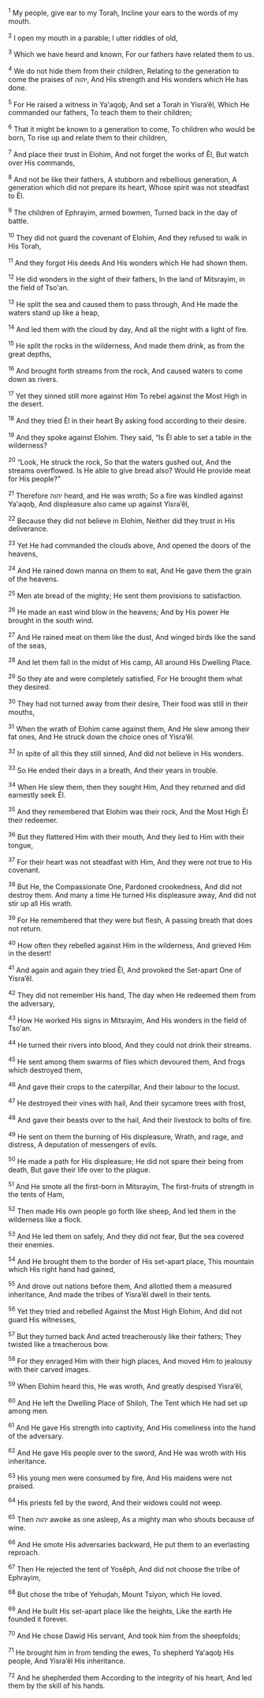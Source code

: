 <sup>1</sup> My people, give ear to my Torah, Incline your ears to the words of my mouth.

<sup>2</sup> I open my mouth in a parable; I utter riddles of old,

<sup>3</sup> Which we have heard and known, For our fathers have related them to us.

<sup>4</sup> We do not hide them from their children, Relating to the generation to come the praises of יהוה, And His strength and His wonders which He has done.

<sup>5</sup> For He raised a witness in Ya‛aqoḇ, And set a Torah in Yisra’ĕl, Which He commanded our fathers, To teach them to their children;

<sup>6</sup> That it might be known to a generation to come, To children who would be born, To rise up and relate them to their children,

<sup>7</sup> And place their trust in Elohim, And not forget the works of Ĕl, But watch over His commands,

<sup>8</sup> And not be like their fathers, A stubborn and rebellious generation, A generation which did not prepare its heart, Whose spirit was not steadfast to Ĕl.

<sup>9</sup> The children of Ephrayim, armed bowmen, Turned back in the day of battle.

<sup>10</sup> They did not guard the covenant of Elohim, And they refused to walk in His Torah,

<sup>11</sup> And they forgot His deeds And His wonders which He had shown them.

<sup>12</sup> He did wonders in the sight of their fathers, In the land of Mitsrayim, in the field of Tso‛an.

<sup>13</sup> He split the sea and caused them to pass through, And He made the waters stand up like a heap,

<sup>14</sup> And led them with the cloud by day, And all the night with a light of fire.

<sup>15</sup> He split the rocks in the wilderness, And made them drink, as from the great depths,

<sup>16</sup> And brought forth streams from the rock, And caused waters to come down as rivers.

<sup>17</sup> Yet they sinned still more against Him To rebel against the Most High in the desert.

<sup>18</sup> And they tried Ĕl in their heart By asking food according to their desire.

<sup>19</sup> And they spoke against Elohim. They said, “Is Ĕl able to set a table in the wilderness?

<sup>20</sup> “Look, He struck the rock, So that the waters gushed out, And the streams overflowed. Is He able to give bread also? Would He provide meat for His people?”

<sup>21</sup> Therefore יהוה heard, and He was wroth; So a fire was kindled against Ya‛aqoḇ, And displeasure also came up against Yisra’ĕl,

<sup>22</sup> Because they did not believe in Elohim, Neither did they trust in His deliverance.

<sup>23</sup> Yet He had commanded the clouds above, And opened the doors of the heavens,

<sup>24</sup> And He rained down manna on them to eat, And He gave them the grain of the heavens.

<sup>25</sup> Men ate bread of the mighty; He sent them provisions to satisfaction.

<sup>26</sup> He made an east wind blow in the heavens; And by His power He brought in the south wind.

<sup>27</sup> And He rained meat on them like the dust, And winged birds like the sand of the seas,

<sup>28</sup> And let them fall in the midst of His camp, All around His Dwelling Place.

<sup>29</sup> So they ate and were completely satisfied, For He brought them what they desired.

<sup>30</sup> They had not turned away from their desire, Their food was still in their mouths,

<sup>31</sup> When the wrath of Elohim came against them, And He slew among their fat ones, And He struck down the choice ones of Yisra’ĕl.

<sup>32</sup> In spite of all this they still sinned, And did not believe in His wonders.

<sup>33</sup> So He ended their days in a breath, And their years in trouble.

<sup>34</sup> When He slew them, then they sought Him, And they returned and did earnestly seek Ĕl.

<sup>35</sup> And they remembered that Elohim was their rock, And the Most High Ĕl their redeemer.

<sup>36</sup> But they flattered Him with their mouth, And they lied to Him with their tongue,

<sup>37</sup> For their heart was not steadfast with Him, And they were not true to His covenant.

<sup>38</sup> But He, the Compassionate One, Pardoned crookedness, And did not destroy them. And many a time He turned His displeasure away, And did not stir up all His wrath.

<sup>39</sup> For He remembered that they were but flesh, A passing breath that does not return.

<sup>40</sup> How often they rebelled against Him in the wilderness, And grieved Him in the desert!

<sup>41</sup> And again and again they tried Ĕl, And provoked the Set-apart One of Yisra’ĕl.

<sup>42</sup> They did not remember His hand, The day when He redeemed them from the adversary,

<sup>43</sup> How He worked His signs in Mitsrayim, And His wonders in the field of Tso‛an.

<sup>44</sup> He turned their rivers into blood, And they could not drink their streams.

<sup>45</sup> He sent among them swarms of flies which devoured them, And frogs which destroyed them,

<sup>46</sup> And gave their crops to the caterpillar, And their labour to the locust.

<sup>47</sup> He destroyed their vines with hail, And their sycamore trees with frost,

<sup>48</sup> And gave their beasts over to the hail, And their livestock to bolts of fire.

<sup>49</sup> He sent on them the burning of His displeasure, Wrath, and rage, and distress, A deputation of messengers of evils.

<sup>50</sup> He made a path for His displeasure; He did not spare their being from death, But gave their life over to the plague.

<sup>51</sup> And He smote all the first-born in Mitsrayim, The first-fruits of strength in the tents of Ḥam,

<sup>52</sup> Then made His own people go forth like sheep, And led them in the wilderness like a flock.

<sup>53</sup> And He led them on safely, And they did not fear, But the sea covered their enemies.

<sup>54</sup> And He brought them to the border of His set-apart place, This mountain which His right hand had gained,

<sup>55</sup> And drove out nations before them, And allotted them a measured inheritance, And made the tribes of Yisra’ĕl dwell in their tents.

<sup>56</sup> Yet they tried and rebelled Against the Most High Elohim, And did not guard His witnesses,

<sup>57</sup> But they turned back And acted treacherously like their fathers; They twisted like a treacherous bow.

<sup>58</sup> For they enraged Him with their high places, And moved Him to jealousy with their carved images.

<sup>59</sup> When Elohim heard this, He was wroth, And greatly despised Yisra’ĕl,

<sup>60</sup> And He left the Dwelling Place of Shiloh, The Tent which He had set up among men.

<sup>61</sup> And He gave His strength into captivity, And His comeliness into the hand of the adversary.

<sup>62</sup> And He gave His people over to the sword, And He was wroth with His inheritance.

<sup>63</sup> His young men were consumed by fire, And His maidens were not praised.

<sup>64</sup> His priests fell by the sword, And their widows could not weep.

<sup>65</sup> Then יהוה awoke as one asleep, As a mighty man who shouts because of wine.

<sup>66</sup> And He smote His adversaries backward, He put them to an everlasting reproach.

<sup>67</sup> Then He rejected the tent of Yosĕph, And did not choose the tribe of Ephrayim,

<sup>68</sup> But chose the tribe of Yehuḏah, Mount Tsiyon, which He loved.

<sup>69</sup> And He built His set-apart place like the heights, Like the earth He founded it forever.

<sup>70</sup> And He chose Dawiḏ His servant, And took him from the sheepfolds;

<sup>71</sup> He brought him in from tending the ewes, To shepherd Ya‛aqoḇ His people, And Yisra’ĕl His inheritance.

<sup>72</sup> And he shepherded them According to the integrity of his heart, And led them by the skill of his hands.

